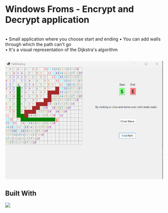 # Windows Froms - Encrypt and Decrypt application

<br />
<div align="left">
• Small application where you choose start and ending
• You can add walls through which the path can't go
<br />
• It's a visual representation of the Dijkstra's algorithm
</div>

## 

<div align="center">
  <img src="pics/screenshot.png">
</div>

## Built With

<a href="https://en.wikipedia.org/wiki/C_Sharp_(programming_language)">
  <img src="https://img.shields.io/badge/csharp-3670A0?style=for-the-badge&logo=csharp&logoColor=ffdd54">
</a>
